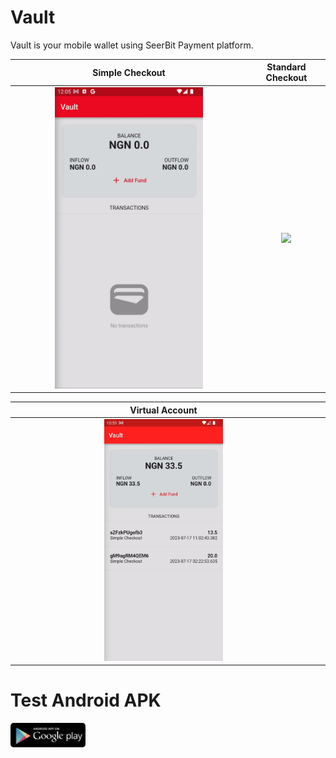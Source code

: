 # Vault
 Vault is your mobile wallet using SeerBit Payment platform.

| Simple Checkout | Standard Checkout |
|       :---:     |      :---:        |
| <img src="/simple-checkout.gif" width="65%" /> | <img src="/standard-checkout.gif" width="65%" /> |

| Virtual Account |  |
|       :---:     |      :---:        |
| <img src="/virtual-account.gif" width="40%" /> | |

# Test Android APK
[<img src="/google.png" width="120px" />](https://bit.ly/3OkaWIa)